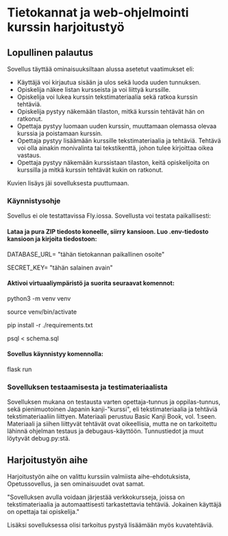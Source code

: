 # Tietokannat ja web-ohjelmointi kurssin harjoitustyö

## Lopullinen palautus

Sovellus täyttää ominaisuuksiltaan alussa asetetut vaatimukset eli:
- Käyttäjä voi kirjautua sisään ja ulos sekä luoda uuden tunnuksen.
- Opiskelija näkee listan kursseista ja voi liittyä kurssille.
- Opiskelija voi lukea kurssin tekstimateriaalia sekä ratkoa kurssin tehtäviä.
- Opiskelija pystyy näkemään tilaston, mitkä kurssin tehtävät hän on ratkonut.
- Opettaja pystyy luomaan uuden kurssin, muuttamaan olemassa olevaa kurssia ja poistamaan kurssin.
- Opettaja pystyy lisäämään kurssille tekstimateriaalia ja tehtäviä. Tehtävä voi olla ainakin monivalinta tai tekstikenttä, johon tulee kirjoittaa oikea vastaus.
- Opettaja pystyy näkemään kurssistaan tilaston, keitä opiskelijoita on kurssilla ja mitkä kurssin tehtävät kukin on ratkonut.

Kuvien lisäys jäi sovelluksesta puuttumaan.


### Käynnistysohje

Sovellus ei ole testattavissa Fly.iossa. Sovellusta voi testata paikallisesti:

#### Lataa ja pura ZIP tiedosto koneelle, siirry kansioon. Luo .env-tiedosto kansioon ja kirjoita tiedostoon:

DATABASE_URL= "tähän tietokannan paikallinen osoite"

SECRET_KEY= "tähän salainen avain"

#### Aktivoi virtuaaliympäristö ja suorita seuraavat komennot:

python3 -m venv venv

source venv/bin/activate

pip install -r ./requirements.txt

psql < schema.sql

#### Sovellus käynnistyy komennolla:

flask run


### Sovelluksen testaamisesta ja testimateriaalista

Sovelluksen mukana on testausta varten opettaja-tunnus ja oppilas-tunnus, sekä pienimuotoinen Japanin kanji-"kurssi", eli tekstimateriaalia ja tehtäviä tekstimateriaaliin liittyen. Materiaali perustuu Basic Kanji Book, vol. 1:seen. Materiaali ja siihen liittyvät tehtävät ovat oikeellisia, mutta ne on tarkoitettu lähinnä ohjelman testaus ja debugaus-käyttöön. Tunnustiedot ja muut löytyvät debug.py:stä.

## Harjoitustyön aihe

Harjoitustyön aihe on valittu kurssiin valmiista aihe-ehdotuksista, Opetussovellus, ja sen ominaisuudet ovat samat.

"Sovelluksen avulla voidaan järjestää verkkokursseja, joissa on tekstimateriaalia ja automaattisesti tarkastettavia tehtäviä. Jokainen käyttäjä on opettaja tai opiskelija."

Lisäksi sovelluksessa olisi tarkoitus pystyä lisäämään myös kuvatehtäviä.
